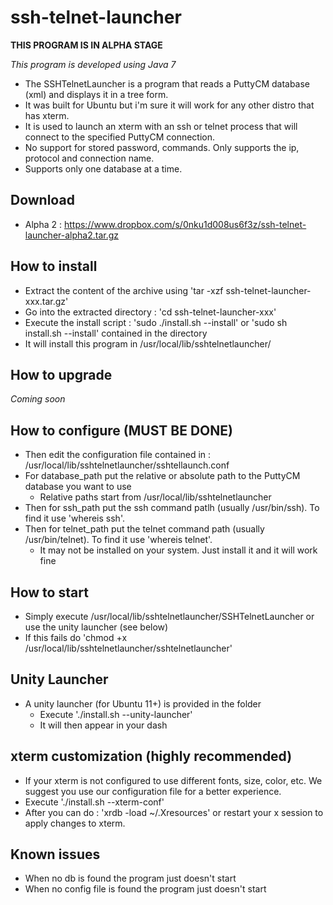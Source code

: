 # ssh-telnet-launcher #

**THIS PROGRAM IS IN ALPHA STAGE**

*This program is developed using Java 7*

  - The SSHTelnetLauncher is a program that reads a PuttyCM database (xml) and displays it in a tree form.
  - It was built for Ubuntu but i'm sure it will work for any other distro that has xterm.
  - It is used to launch an xterm with an ssh or telnet process that will connect to the specified PuttyCM connection.
  - No support for stored password, commands. Only supports the ip, protocol and connection name.
  - Supports only one database at a time.

## Download ##
  - Alpha 2 : https://www.dropbox.com/s/0nku1d008us6f3z/ssh-telnet-launcher-alpha2.tar.gz

## How to install ##
  - Extract the content of the archive using 'tar -xzf ssh-telnet-launcher-xxx.tar.gz'
  - Go into the extracted directory : 'cd ssh-telnet-launcher-xxx'
  - Execute the install script : 'sudo ./install.sh --install' or 'sudo sh install.sh --install' contained in the directory
  - It will install this program in /usr/local/lib/sshtelnetlauncher/

## How to upgrade ##
*Coming soon*

## How to configure (MUST BE DONE) ##
  - Then edit the configuration file contained in : /usr/local/lib/sshtelnetlauncher/sshtellaunch.conf
  - For database_path put the relative or absolute path to the PuttyCM database you want to use
  	- Relative paths start from /usr/local/lib/sshtelnetlauncher
  - Then for ssh_path put the ssh command patlh (usually /usr/bin/ssh). To find it use 'whereis ssh'.
  - Then for telnet_path put the telnet command path (usually /usr/bin/telnet). To find it use 'whereis telnet'.
  	- It may not be installed on your system. Just install it and it will work fine

## How to start ##
  - Simply execute /usr/local/lib/sshtelnetlauncher/SSHTelnetLauncher or use the unity launcher (see below)
  - If this fails do 'chmod +x /usr/local/lib/sshtelnetlauncher/sshtelnetlauncher'

## Unity Launcher ##
  - A unity launcher (for Ubuntu 11+) is provided in the folder
  	- Execute './install.sh --unity-launcher'
  	- It will then appear in your dash

## xterm customization (highly recommended) ##
  - If your xterm is not configured to use different fonts, size, color, etc. We suggest you use our configuration file for a better experience.
  - Execute './install.sh --xterm-conf'
  - After you can do : 'xrdb -load ~/.Xresources' or restart your x session to apply changes to xterm.

## Known issues ##
  - When no db is found the program just doesn't start
  - When no config file is found the program just doesn't start

